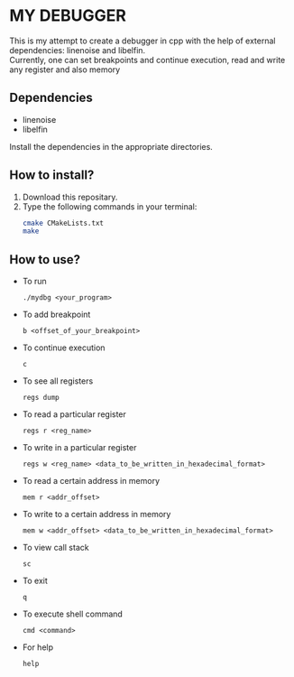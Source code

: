 # MY DEBUGGER
This is my attempt to create a debugger in cpp with the help of external dependencies: linenoise and libelfin. <br>
Currently, one can set breakpoints and continue execution, read and write any register and also memory<BR>
## Dependencies
- linenoise
- libelfin

Install the dependencies in the appropriate directories.
## How to install?
1. Download this repositary.
2. Type the following commands in your terminal:
    ```zsh
    cmake CMakeLists.txt
    make
    ```
## How to use?
- To run 
    ```
    ./mydbg <your_program>
    ```
- To add breakpoint
    ```
    b <offset_of_your_breakpoint>
    ```
- To continue execution
    ```
    c
    ```
- To see all registers
    ```
    regs dump
    ```
- To read a particular register
    ```
    regs r <reg_name>
    ```
- To write in a particular register
    ```
    regs w <reg_name> <data_to_be_written_in_hexadecimal_format>
- To read a certain address in memory
    ```
    mem r <addr_offset>
- To write to a certain address in memory
    ```
    mem w <addr_offset> <data_to_be_written_in_hexadecimal_format>
- To view call stack
    ```
    sc
- To exit
    ```
    q
- To execute shell command
    ```
    cmd <command>
- For help
    ```
    help
